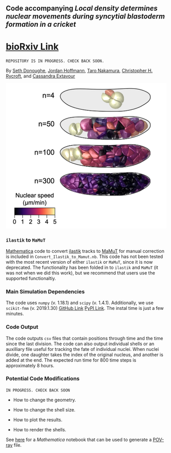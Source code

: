 ## Code accompanying _Local density determines nuclear movements during syncytial blastoderm formation in a cricket_
# [bioRxiv Link]()
`REPOSITORY IS IN PROGRESS. CHECK BACK SOON.`

By [Seth Donoughe](https://www.sethdonoughe.com/), [Jordan Hoffmann](https://jhoffmann.org/), [Taro Nakamura](http://www.nibb.ac.jp/niimilab/), [Christopher H. Rycroft](https://people.seas.harvard.edu/~chr/), and [Cassandra Extavour](https://www.extavourlab.com/)

![gryllus_sim](./ims/gryllus_sim.png)

### `ilastik` to `MaMuT`
[Mathematica](https://www.wolfram.com/mathematica/) code to convert [ilastik](https://www.ilastik.org/) tracks to [MaMuT](https://imagej.net/MaMuT) for manual correction is included in `Convert_Ilastik_to_Mamut.nb`. 
This code has not been tested with the most recent version of either `ilastik` or `MaMuT`, since it is now deprecated. 
The functionality has been folded in to `ilastik` and `MaMuT` (it was not when we did this work), but we recommend that users use the supported functionaltiy.

### Main Simulation Dependencies

The code uses `numpy` (v. 1.18.1) and `scipy` (v. 1.4.1). Additionally, we use `scikit-fmm` (v. 2019.1.30) [GitHub Link](https://github.com/scikit-fmm/scikit-fmm) [PyPI Link](https://pypi.org/project/scikit-fmm/). The instal time is just a few minutes.

### Code Output

The code outputs `csv` files that contain positions through time and the time since the last division. 
The code can also output individual shells or an auxilliary file useful for tracking the fate of individual nuclei. 
When nuclei divide, one daughter takes the index of the original nucleus, and another is added at the end. 
The expected run time for 800 time steps is approximately 8 hours.

### Potential Code Modifications
`IN PROGRESS. CHECK BACK SOON`

* How to change the geometry.

* How to change the shell size.

* How to plot the results.

* How to render the shells.

See [here](https://github.com/hoffmannjordan/Insect-Development-Model) for a _Mathematica_ notebook that can be used to generate a [POV-ray](http://www.povray.org/) file.

